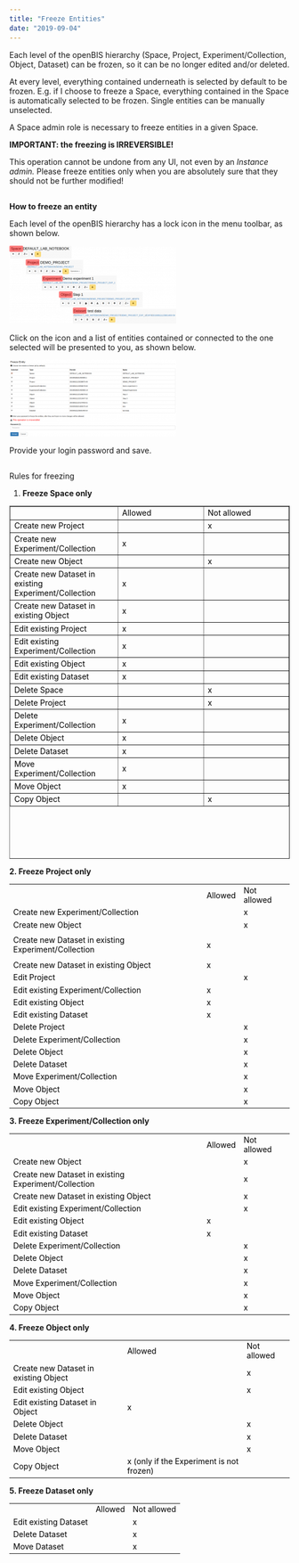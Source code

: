 ```yaml
---
title: "Freeze Entities"
date: "2019-09-04"
---
```


  
Each level of the openBIS hierarchy (Space, Project, Experiment/Collection, Object, Dataset) can be frozen, so it can be no longer edited and/or deleted.

At every level, everything contained underneath is selected by default to be frozen. E.g. if I choose to freeze a Space, everything contained in the Space is automatically selected to be frozen. Single entities can be manually unselected.

A Space admin role is necessary to freeze entities in a given Space.  
  

**IMPORTANT: the freezing is IRREVERSIBLE!**  
  

This operation cannot be undone from any UI, not even by an _Instance admin._ Please freeze entities only when you are absolutely sure that they should not be further modified!

##   
**How to freeze an entity**

  
Each level of the openBIS hierarchy has a lock icon in the menu toolbar, as shown below.

![](images/freeze-hierarchy-300x140.png)

Click on the icon and a list of entities contained or connected to the one selected will be presented to you, as shown below.

![](images/freze-selection-300x137.png)

Provide your login password and save.

##   
Rules for freezing  
  

1. **Freeze Space only**

<table style="height: 634px;" border="1" width="841"><tbody><tr><td width="194">&nbsp;</td><td width="179"><span style="color: #000000;">Allowed</span></td><td width="179"><span style="color: #000000;">Not allowed</span></td></tr><tr><td width="194"><span style="color: #000000;">Create new Project</span></td><td width="179">&nbsp;</td><td width="179"><span style="color: #000000;">x</span></td></tr><tr><td width="194"><span style="color: #000000;">Create new Experiment/Collection</span></td><td width="179"><span style="color: #000000;">x</span></td><td width="179">&nbsp;</td></tr><tr><td width="194"><span style="color: #000000;">Create new Object</span></td><td width="179">&nbsp;</td><td width="179"><span style="color: #000000;">x</span></td></tr><tr><td width="194"><span style="color: #000000;">Create new Dataset in existing Experiment/Collection</span></td><td width="179"><span style="color: #000000;">x</span></td><td width="179">&nbsp;</td></tr><tr><td width="194"><span style="color: #000000;">Create new Dataset in existing Object</span></td><td width="179"><span style="color: #000000;">x</span></td><td width="179">&nbsp;</td></tr><tr><td width="194"><span style="color: #000000;">Edit existing Project</span></td><td width="179"><span style="color: #000000;">x</span></td><td width="179">&nbsp;</td></tr><tr><td width="194"><span style="color: #000000;">Edit existing Experiment/Collection</span></td><td width="179"><span style="color: #000000;">x</span></td><td width="179">&nbsp;</td></tr><tr><td width="194"><span style="color: #000000;">Edit existing Object</span></td><td width="179"><span style="color: #000000;">x</span></td><td width="179">&nbsp;</td></tr><tr><td width="194"><span style="color: #000000;">Edit existing Dataset</span></td><td width="179"><span style="color: #000000;">x</span></td><td width="179">&nbsp;</td></tr><tr><td width="194"><span style="color: #000000;">Delete Space</span></td><td width="179">&nbsp;</td><td width="179"><span style="color: #000000;">x</span></td></tr><tr><td width="194"><span style="color: #000000;">Delete Project</span></td><td width="179">&nbsp;</td><td width="179"><span style="color: #000000;">x</span></td></tr><tr><td width="194"><span style="color: #000000;">Delete Experiment/Collection</span></td><td width="179"><span style="color: #000000;">x</span></td><td width="179">&nbsp;</td></tr><tr><td width="194"><span style="color: #000000;">Delete Object</span></td><td width="179"><span style="color: #000000;">x</span></td><td width="179">&nbsp;</td></tr><tr><td width="194"><span style="color: #000000;">Delete Dataset</span></td><td width="179"><span style="color: #000000;">x</span></td><td width="179">&nbsp;</td></tr><tr><td width="194"><span style="color: #000000;">Move Experiment/Collection</span></td><td width="179"><span style="color: #000000;">x</span></td><td width="179">&nbsp;</td></tr><tr><td width="194"><span style="color: #000000;">Move Object</span></td><td width="179"><span style="color: #000000;">x</span></td><td width="179">&nbsp;</td></tr><tr><td width="194"><span style="color: #000000;">Copy Object</span></td><td width="179">&nbsp;</td><td width="179"><span style="color: #000000;">x</span></td></tr></tbody></table>

  
**2\. Freeze Project only**  
  

<table class="wp-block-table"><tbody><tr><td>&nbsp;</td><td><span style="color: #000000;">Allowed</span></td><td><span style="color: #000000;">Not allowed</span></td></tr><tr><td><span style="color: #000000;">Create new Experiment/Collection</span></td><td>&nbsp;</td><td><span style="color: #000000;">x</span></td></tr><tr><td><span style="color: #000000;">Create new Object</span></td><td>&nbsp;</td><td><span style="color: #000000;">x</span></td></tr><tr><td><span style="color: #000000;">Create new Dataset in existing Experiment/Collection</span></td><td><p style="text-align: left;"><span style="color: #000000;">x</span></p></td><td>&nbsp;</td></tr><tr><td><span style="color: #000000;">Create new Dataset in existing Object</span></td><td><span style="color: #000000;">x</span></td><td>&nbsp;</td></tr><tr><td><span style="color: #000000;">Edit Project</span></td><td>&nbsp;</td><td><span style="color: #000000;">x</span></td></tr><tr><td><span style="color: #000000;">Edit existing Experiment/Collection</span></td><td><span style="color: #000000;">x</span></td><td>&nbsp;</td></tr><tr><td><span style="color: #000000;">Edit existing Object</span></td><td><span style="color: #000000;">x</span></td><td>&nbsp;</td></tr><tr><td><span style="color: #000000;">Edit existing Dataset</span></td><td><span style="color: #000000;">x</span></td><td>&nbsp;</td></tr><tr><td><span style="color: #000000;">Delete Project</span></td><td>&nbsp;</td><td><span style="color: #000000;">x</span></td></tr><tr><td><span style="color: #000000;">Delete Experiment/Collection</span></td><td>&nbsp;</td><td><span style="color: #000000;">x</span></td></tr><tr><td><span style="color: #000000;">Delete Object</span></td><td>&nbsp;</td><td><span style="color: #000000;">x</span></td></tr><tr><td><span style="color: #000000;">Delete Dataset</span></td><td>&nbsp;</td><td><span style="color: #000000;">x</span></td></tr><tr><td><span style="color: #000000;">Move Experiment/Collection</span></td><td>&nbsp;</td><td><span style="color: #000000;">x</span></td></tr><tr><td><span style="color: #000000;">Move Object</span></td><td>&nbsp;</td><td><span style="color: #000000;">x</span></td></tr><tr><td><span style="color: #000000;">Copy Object</span></td><td>&nbsp;</td><td><span style="color: #000000;">x</span></td></tr></tbody></table>

  
**3\. Freeze Experiment/Collection only**  
  

<table class="wp-block-table"><tbody><tr><td>&nbsp;</td><td><span style="color: #000000;">Allowed</span></td><td><span style="color: #000000;">Not allowed</span></td></tr><tr><td><span style="color: #000000;">Create new Object</span></td><td>&nbsp;</td><td><span style="color: #000000;">x</span></td></tr><tr><td><span style="color: #000000;">Create new Dataset in existing Experiment/Collection</span></td><td>&nbsp;</td><td><span style="color: #000000;">x</span></td></tr><tr><td><span style="color: #000000;">Create new Dataset in existing Object</span></td><td>&nbsp;</td><td><span style="color: #000000;">x</span></td></tr><tr><td><span style="color: #000000;">Edit existing Experiment/Collection</span></td><td>&nbsp;</td><td><span style="color: #000000;">x</span></td></tr><tr><td><span style="color: #000000;">Edit existing Object</span></td><td><span style="color: #000000;">x</span></td><td>&nbsp;</td></tr><tr><td><span style="color: #000000;">Edit existing Dataset</span></td><td><span style="color: #000000;">x</span></td><td>&nbsp;</td></tr><tr><td><span style="color: #000000;">Delete Experiment/Collection</span></td><td>&nbsp;</td><td><span style="color: #000000;">x</span></td></tr><tr><td><span style="color: #000000;">Delete Object</span></td><td>&nbsp;</td><td><span style="color: #000000;">x</span></td></tr><tr><td><span style="color: #000000;">Delete Dataset</span></td><td>&nbsp;</td><td><span style="color: #000000;">x</span></td></tr><tr><td><span style="color: #000000;">Move Experiment/Collection</span></td><td>&nbsp;</td><td><span style="color: #000000;">x</span></td></tr><tr><td><span style="color: #000000;">Move Object</span></td><td>&nbsp;</td><td><span style="color: #000000;">x</span></td></tr><tr><td><span style="color: #000000;">Copy Object</span></td><td>&nbsp;</td><td><span style="color: #000000;">x</span></td></tr></tbody></table>

  
**4\. Freeze Object only**  
  

<table class="wp-block-table"><tbody><tr><td>&nbsp;</td><td><span style="color: #000000;">Allowed</span></td><td><span style="color: #000000;">Not allowed</span></td></tr><tr><td><span style="color: #000000;">Create new Dataset in existing Object</span></td><td>&nbsp;</td><td><span style="color: #000000;">x</span></td></tr><tr><td><span style="color: #000000;">Edit existing Object</span></td><td>&nbsp;</td><td><span style="color: #000000;">x</span></td></tr><tr><td><span style="color: #000000;">Edit existing Dataset in Object</span></td><td><span style="color: #000000;">x</span></td><td>&nbsp;</td></tr><tr><td><span style="color: #000000;">Delete Object</span></td><td>&nbsp;</td><td><span style="color: #000000;">x</span></td></tr><tr><td><span style="color: #000000;">Delete Dataset</span></td><td>&nbsp;</td><td><span style="color: #000000;">x</span></td></tr><tr><td><span style="color: #000000;">Move Object</span></td><td>&nbsp;</td><td><span style="color: #000000;">x</span></td></tr><tr><td><span style="color: #000000;">Copy Object</span></td><td><span style="color: #000000;">x (only if the Experiment is not frozen)</span></td><td>&nbsp;</td></tr></tbody></table>

  
**5\. Freeze Dataset only**  
  

<table class="wp-block-table"><tbody><tr><td>&nbsp;</td><td><span style="color: #000000;">Allowed</span></td><td><span style="color: #000000;">Not allowed</span></td></tr><tr><td><span style="color: #000000;">Edit existing Dataset</span></td><td>&nbsp;</td><td><span style="color: #000000;">x</span></td></tr><tr><td><span style="color: #000000;">Delete Dataset</span></td><td>&nbsp;</td><td><span style="color: #000000;">x</span></td></tr><tr><td><span style="color: #000000;">Move Dataset</span></td><td>&nbsp;</td><td><span style="color: #000000;">x</span></td></tr></tbody></table>
